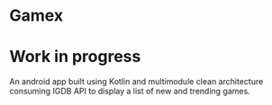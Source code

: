# Gamex
# Work in progress
 An android app built using Kotlin and multimodule clean architecture consuming IGDB API to display a list of new and trending games.
